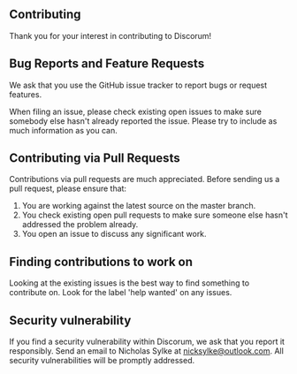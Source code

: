 ## Contributing

Thank you for your interest in contributing to Discorum!

## Bug Reports and Feature Requests

We ask that you use the GitHub issue tracker to report bugs or request features.

When filing an issue, please check existing open issues to make sure somebody else hasn't already reported the issue. Please try to include as much information as you can. 

## Contributing via Pull Requests

Contributions via pull requests are much appreciated. Before sending us a pull request, please ensure that:

1. You are working against the latest source on the master branch.
2. You check existing open pull requests to make sure someone else hasn't addressed the problem already.
3. You open an issue to discuss any significant work.

## Finding contributions to work on

Looking at the existing issues is the best way to find something to contribute on. Look for the label 'help wanted' on any issues.

## Security vulnerability

If you find a security vulnerability within Discorum, we ask that you report it responsibly. Send an email to Nicholas Sylke at [nicksylke@outlook.com](mailto:nicksylke@outlook.com). All security vulnerabilities will be promptly addressed.